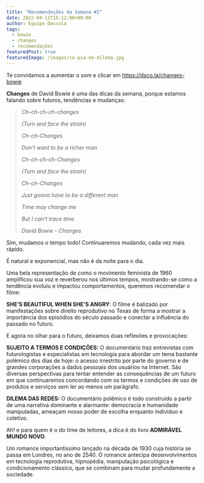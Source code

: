 ```yaml
---
title: "Recomendações da Semana #2"
date: 2022-04-11T15:12:00+00:00
author: Equipe Descola
tags:
  - bowie
  - changes
  - recomendações
featuredPost: true
featuredImage: /images/co-pia-de-dilema.jpg
---
```

Te convidamos a aumentar o som e clicar em [](https://dsco.la/changes-bowie)[<https://dsco.la/changes-bowie>](https://www.youtube.com/watch?v=BPPSu0vaNWA)[](https://dsco.la/changes-bowie)

**Changes** de David Bowie é uma das dicas da semana, porque estamos falando sobre futuros, tendências e mudanças:

> *Ch-ch-ch-ch-changes* 
>
> *(Turn and face the strain)* 
>
> *Ch-ch-Changes* 
>
> *Don't want to be a richer man* 
>
> *Ch-ch-ch-ch-Changes* 
>
> *(Turn and face the strain)* 
>
> *Ch-ch-Changes* 
>
> *Just gonna have to be a different man* 
>
> *Time may change me* 
>
> *But I can't trace time*
>
> *David Bowie - Changes*

Sim, mudamos o tempo todo! Continuaremos mudando, cada vez mais rápido.

É natural e exponencial, mas não é da noite para o dia.

Uma bela representação de como o movimento feminista de 1960 amplificou sua voz e reverberou nos últimos tempos, mostrando-se como a tendência evoluiu e impactou comportamentos, queremos recomendar o filme:

**SHE'S BEAUTIFUL WHEN SHE'S ANGRY**: O filme é balizado por manifestações sobre direito reprodutivo no Texas de forma a mostrar a importância dos episódios do século passado e conectar a influência do passado no futuro. 

E agora no olhar para o futuro, deixamos duas reflexões e provocações:

**SUJEITO A TERMOS E CONDIÇÕES:** O documentário traz entrevistas com futurologistas e especialistas em tecnologia para abordar um tema bastante polêmico dos dias de hoje: o acesso irrestrito por parte do governo e de grandes corporações a dados pessoais dos usuários na Internet. São diversas perspectivas para tentar entender as consequências de um futuro em que continuaremos concordando com os termos e condições de uso de produtos e serviços sem ler ao menos um parágrafo.

**DILEMA DAS REDES:** O documentário polêmico é todo construído a partir de uma narrativa dominante e alarmante: democracia e humanidade manipuladas, ameaçam nosso poder de escolha enquanto indivíduo e coletivo.

Ah! e para quem é o do time de leitores, a dica é do livro **ADMIRÁVEL MUNDO NOVO**.

Um romance importantíssimo lançado na década de 1930 cuja história se passa em Londres, no ano de 2540. O romance antecipa desenvolvimentos em tecnologia reprodutiva, hipnopédia, manipulação psicológica e condicionamento clássico, que se combinam para mudar profundamente a sociedade.